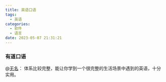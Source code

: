 ```yaml
---
title: 英语口语
tags:
  - 英语
categories:
  - 软件
  - 语言
date: 2023-05-07 21:31:21
---
```


### 有道口语

@[无名](https://zhuanlan.zhihu.com/p/22510713)：
体系比较完整，能让你学到一个很完整的生活场景中遇到的英语，十分实用。

<!--more-->